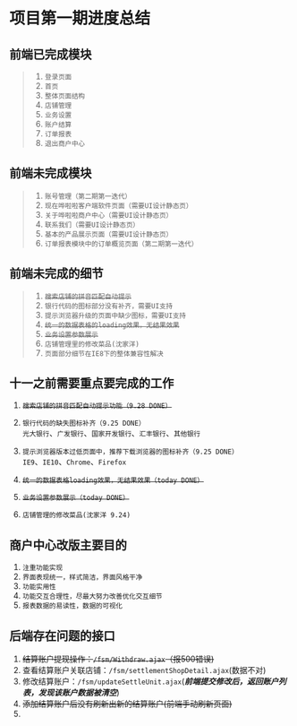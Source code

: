 # 项目第一期进度总结
## 前端已完成模块
	
> 1. `登录页面`    
> 2. `首页`    
> 3. `整体页面结构`    
> 4. `店铺管理`    
> 5. `业务设置`    
> 6. `账户结算`    
> 7. `订单报表`    
> 8. `退出商户中心`

## 前端未完成模块

> 1. `账号管理（第二期第一迭代）`    
> 2. `现在哗啦啦客户端软件页面（需要UI设计静态页）`    
> 3. `关于哗啦啦商户中心（需要UI设计静态页）`   
> 4. `联系我们（需要UI设计静态页）`    
> 5. `基本的产品展示页面（需要UI设计静态页）`    
> 6. `订单报表模块中的订单概览页面（第二期第一迭代）`

## 前端未完成的细节
> 1. ~~`搜索店铺的拼音匹配自动提示`~~    
> 2. `银行代码的图标部分没有补齐，需要UI支持`    
> 3. `提示浏览器升级的页面中缺少图标，需要UI支持`
> 4. ~~`统一的数据表格的loading效果，无结果效果`~~    
> 5. ~~`业务设置参数展示`~~    
> 6. `店铺管理里的修改菜品(沈家洋)`     
> 7. `页面部分细节在IE8下的整体兼容性解决`

## 十一之前需要重点要完成的工作
1. ~~`搜索店铺的拼音匹配自动提示功能（9.28 DONE）`~~    
2. `银行代码的缺失图标补齐（9.25 DONE）`    
	`光大银行`、`广发银行`、`国家开发银行`、`汇丰银行`、`其他银行`

3. `提示浏览器版本过低页面中，推荐下载浏览器的图标补齐（9.25 DONE）`    
	`IE9`、`IE10`、`Chrome`、`Firefox`
4. ~~`统一的数据表格loading效果，无结果效果（today DONE）`~~ 
5. ~~`业务设置参数展示（today DONE）`~~
6. `店铺管理的修改菜品(沈家洋 9.24)`   

## 商户中心改版主要目的
1. `注重功能实现`
2. `界面表现统一，样式简洁，界面风格干净`
3. `功能实用性`
4. `功能交互合理性，尽最大努力改善优化交互细节`
5. `报表数据的易读性，数据的可视化`

## 后端存在问题的接口
1. ~~结算账户提现操作：`/fsm/Withdraw.ajax`（报500错误)~~
2. 查看结算账户关联店铺：`/fsm/settlementShopDetail.ajax`(数据不对)
3. 修改结算账户：`/fsm/updateSettleUnit.ajax`(***前端提交修改后，返回账户列表，发现该账户数据被清空***)
4. ~~添加结算账户后没有刷新出新的结算账户(前端手动刷新页面)~~
5. 